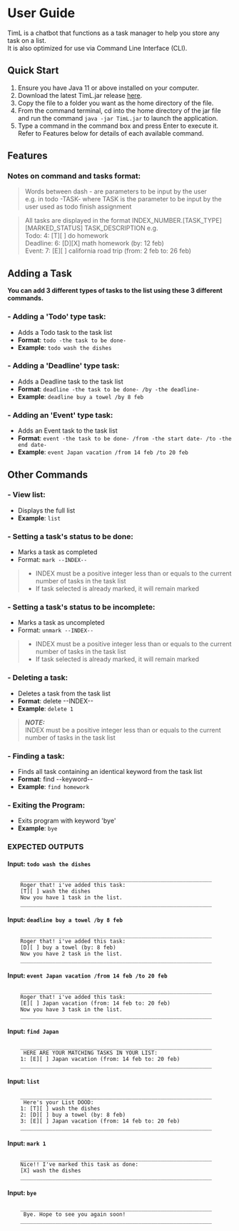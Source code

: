 # User Guide

TimL is a chatbot that functions as a task manager to help you store any task on a list.<br>
It is also optimized for use via Command Line Interface (CLI).

## Quick Start
1. Ensure you have Java 11 or above installed on your computer.
2. Download the latest TimL.jar release [here](https://github.com/TimothyLKM/ip/releases).
3. Copy the file to a folder you want as the home directory of the file.
4. From the command terminal, cd into the home directory of the jar file and run the command `java -jar TimL.jar` to launch the application.
5. Type a command in the command box and press Enter to execute it. Refer to Features below for details of each available command.

## Features 

### **Notes on command and tasks format:**

>Words between dash - are parameters to be input by the user <br>
e.g. in todo -TASK- where TASK is the parameter to be input by the user used as todo finish assignment

>All tasks are displayed in the format INDEX_NUMBER.[TASK_TYPE][MARKED_STATUS] TASK_DESCRIPTION e.g. <br>
Todo: 4: [T][ ] do homework<br>
Deadline: 6: [D][X] math homework (by: 12 feb)<br>
Event: 7: [E][ ] california road trip (from: 2 feb to: 26 feb)


## Adding a Task
**You can add 3 different types of tasks to the list using these 3 different commands.**

### - Adding a 'Todo' type task:
* Adds a Todo task to the task list<br>
* **Format**: `todo -the task to be done-`<br>
* **Example**: `todo wash the dishes`
### - Adding a 'Deadline' type task:
* Adds a Deadline task to the task list <br>
* **Format**: `deadline -the task to be done- /by -the deadline-` <br>
* **Example**: `deadline buy a towel /by 8 feb`
### - Adding an 'Event' type task:
* Adds an Event task to the task list <br>
* **Format**: `event -the task to be done- /from -the start date- /to -the end date-` <br>
* **Example**: `event Japan vacation /from 14 feb /to 20 feb`

## Other Commands

### - View list:
- Displays the full list <br>
- **Example**: `list` 

### - Setting a task's status to be done: 
- Marks a task as completed
- Format: `mark --INDEX--`

>- INDEX must be a positive integer less than or equals to the current number of tasks in the task list<br>
>- If task selected is already marked, it will remain marked

### - Setting a task's status to be incomplete:
- Marks a task as uncompleted
- Format: `unmark --INDEX--`

>- INDEX must be a positive integer less than or equals to the current number of tasks in the task list <br>
>- If task selected is already marked, it will remain marked 


###  - Deleting a task: 
  - Deletes a task from the task list
  - **Format**: delete --INDEX--
  - **Example**: `delete 1`

> **_NOTE:_**  
INDEX must be a positive integer less than or equals to the current number of tasks in the task list

###  - Finding a task:
- Finds all task containing an identical keyword from the task list
- **Format**: find --keyword--
- **Example**: `find homework`

###  - Exiting the Program:
- Exits program with keyword 'bye'
- **Example**: `bye`


### EXPECTED OUTPUTS

#### Input: `todo wash the dishes`
```
    ____________________________________________________________
    Roger that! i've added this task:
    [T][ ] wash the dishes
    Now you have 1 task in the list.
    ____________________________________________________________
```
#### Input: `deadline buy a towel /by 8 feb`
```
    ____________________________________________________________
    Roger that! i've added this task:
    [D][ ] buy a towel (by: 8 feb)
    Now you have 2 task in the list.
    ____________________________________________________________
```

#### Input: `event Japan vacation /from 14 feb /to 20 feb`
```
    ____________________________________________________________
    Roger that! i've added this task:
    [E][ ] Japan vacation (from: 14 feb to: 20 feb)
    Now you have 3 task in the list.
    ____________________________________________________________
```
#### Input: `find Japan`
```
    ____________________________________________________________
     HERE ARE YOUR MATCHING TASKS IN YOUR LIST: 
    1: [E][ ] Japan vacation (from: 14 feb to: 20 feb)
    ____________________________________________________________
```
#### Input: `list`
```
    ____________________________________________________________
     Here's your List DOOD:
    1: [T][ ] wash the dishes
    2: [D][ ] buy a towel (by: 8 feb)
    3: [E][ ] Japan vacation (from: 14 feb to: 20 feb)
    ____________________________________________________________
```
#### Input: `mark 1`
```
    ____________________________________________________________
    Nice!! I've marked this task as done:
    [X] wash the dishes
    ____________________________________________________________
```
#### Input: `bye`
```
    ____________________________________________________________
     Bye. Hope to see you again soon!
    ____________________________________________________________
```
